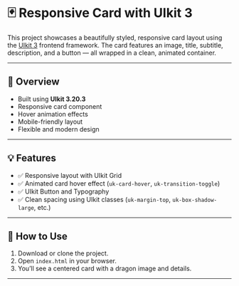 # 🃏 Responsive Card with UIkit 3

This project showcases a beautifully styled, responsive card layout using the [UIkit 3](https://getuikit.com/) frontend framework. The card features an image, title, subtitle, description, and a button — all wrapped in a clean, animated container.

---

## 📄 Overview

- Built using **UIkit 3.20.3**
- Responsive card component
- Hover animation effects
- Mobile-friendly layout
- Flexible and modern design

---

## 💡 Features

- ✅ Responsive layout with UIkit Grid
- ✅ Animated card hover effect (`uk-card-hover`, `uk-transition-toggle`)
- ✅ UIkit Button and Typography
- ✅ Clean spacing using UIkit classes (`uk-margin-top`, `uk-box-shadow-large`, etc.)

---

## 🚀 How to Use

1. Download or clone the project.
2. Open `index.html` in your browser.
3. You’ll see a centered card with a dragon image and details.

---
